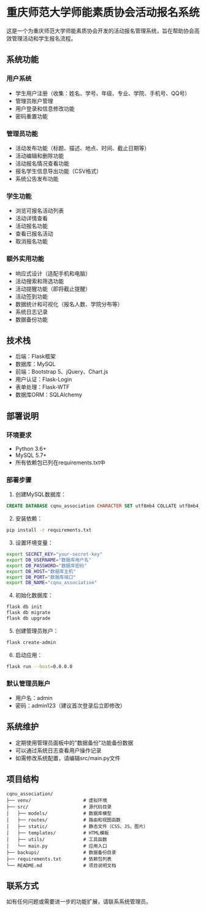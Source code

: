 # 重庆师范大学师能素质协会活动报名系统

这是一个为重庆师范大学师能素质协会开发的活动报名管理系统，旨在帮助协会高效管理活动和学生报名流程。

## 系统功能

### 用户系统
- 学生用户注册（收集：姓名、学号、年级、专业、学院、手机号、QQ号）
- 管理员账户管理
- 用户登录和信息修改功能
- 密码重置功能

### 管理员功能
- 活动发布功能（标题、描述、地点、时间、截止日期等）
- 活动编辑和删除功能
- 活动报名情况查看功能
- 报名学生信息导出功能（CSV格式）
- 系统公告发布功能

### 学生功能
- 浏览可报名活动列表
- 活动详情查看
- 活动报名功能
- 查看已报名活动
- 取消报名功能

### 额外实用功能
- 响应式设计（适配手机和电脑）
- 活动搜索和筛选功能
- 活动提醒功能（即将截止提醒）
- 活动签到功能
- 数据统计和可视化（报名人数、学院分布等）
- 系统日志记录
- 数据备份功能

## 技术栈

- 后端：Flask框架
- 数据库：MySQL
- 前端：Bootstrap 5、jQuery、Chart.js
- 用户认证：Flask-Login
- 表单处理：Flask-WTF
- 数据库ORM：SQLAlchemy

## 部署说明

### 环境要求
- Python 3.6+
- MySQL 5.7+
- 所有依赖包已列在requirements.txt中

### 部署步骤

1. 创建MySQL数据库：
```sql
CREATE DATABASE cqnu_association CHARACTER SET utf8mb4 COLLATE utf8mb4_unicode_ci;
```

2. 安装依赖：
```bash
pip install -r requirements.txt
```

3. 设置环境变量：
```bash
export SECRET_KEY="your-secret-key"
export DB_USERNAME="数据库用户名"
export DB_PASSWORD="数据库密码"
export DB_HOST="数据库主机"
export DB_PORT="数据库端口"
export DB_NAME="cqnu_association"
```

4. 初始化数据库：
```bash
flask db init
flask db migrate
flask db upgrade
```

5. 创建管理员账户：
```bash
flask create-admin
```

6. 启动应用：
```bash
flask run --host=0.0.0.0
```

### 默认管理员账户
- 用户名：admin
- 密码：admin123（建议首次登录后立即修改）

## 系统维护

- 定期使用管理员面板中的"数据备份"功能备份数据
- 可以通过系统日志查看用户操作记录
- 如需修改系统配置，请编辑src/main.py文件

## 项目结构

```
cqnu_association/
├── venv/                   # 虚拟环境
├── src/                    # 源代码目录
│   ├── models/             # 数据库模型
│   ├── routes/             # 路由和视图函数
│   ├── static/             # 静态文件（CSS、JS、图片）
│   ├── templates/          # HTML模板
│   ├── utils/              # 工具函数
│   └── main.py             # 应用入口
├── backups/                # 数据备份目录
├── requirements.txt        # 依赖包列表
└── README.md               # 项目说明文档
```

## 联系方式

如有任何问题或需要进一步的功能扩展，请联系系统管理员。
